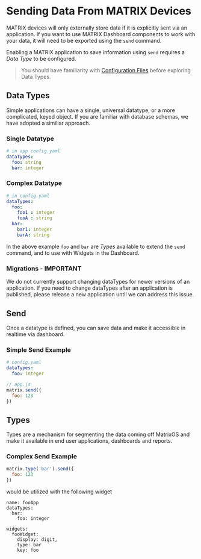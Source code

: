 # Sending Data From MATRIX Devices

MATRIX devices will only externally store data if it is explicitly sent via an application. If you want to use MATRIX Dashboard components to work with your data, it will need to be exported using the `send` command.

Enabling a MATRIX application to save information using `send` requires a *Data Type* to be configured.

> You should have familiarity with [Configuration Files](configuration.md) before exploring Data Types. 

## Data Types
Simple applications can have a single, universal datatype, or a more complicated, keyed object. If you are familiar with database schemas, we have adopted a similiar approach.

### Single Datatype

```yaml
# in app config.yaml 
dataTypes:
  foo: string
  bar: integer
```

### Complex Datatype

```yaml
# in config.yaml
dataTypes:
  foo:
    foo1 : integer
    fooA : string
  bar:
    bar1: integer
    barA: string
```

In the above example `foo` and `bar` are *Types* available to extend the `send` command, and to use with Widgets in the Dashboard.

### Migrations - IMPORTANT

We do not currently support changing dataTypes for newer versions of an application. If you need to change dataTypes after an application is published, please release a new application until we can address this issue.


## Send

Once a datatype is defined, you can save data and make it accessible in realtime via dashboard. 

### Simple Send Example

```yaml
# config.yaml
dataTypes:
  foo: integer
```

```js
// app.js
matrix.send({
  foo: 123
})
```



## Types

Types are a mechanism for segmenting the data coming off MatrixOS and make it available in end user applications, dashboards and reports.

### Complex Send Example

```js
matrix.type('bar').send({
  foo: 123
})

```

would be utilized with the following widget

```
name: fooApp
dataTypes:
  bar:
    foo: integer

widgets:
  fooWidget:
    display: digit,
    type: bar
    key: foo
```
